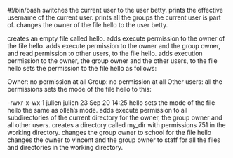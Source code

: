 #!/bin/bash
switches the current user to the user betty.
prints the effective username of the current user.
prints all the groups the current user is part of.
changes the owner of the file hello to the user betty.

creates an empty file called hello.
adds execute permission to the owner of the file hello.
adds execute permission to the owner and the group owner, and read permission to other users, to the file hello.
adds execution permission to the owner, the group owner and the other users, to the file hello
sets the permission to the file hello as follows:

Owner: no permission at all
Group: no permission at all
Other users: all the permissions
sets the mode of the file hello to this:

-rwxr-x-wx 1 julien julien 23 Sep 20 14:25 hello
sets the mode of the file hello the same as olleh’s mode.
adds execute permission to all subdirectories of the current directory for the owner, the group owner and all other users.
creates a directory called my_dir with permissions 751 in the working directory.
changes the group owner to school for the file hello
changes the owner to vincent and the group owner to staff for all the files and directories in the working directory.
